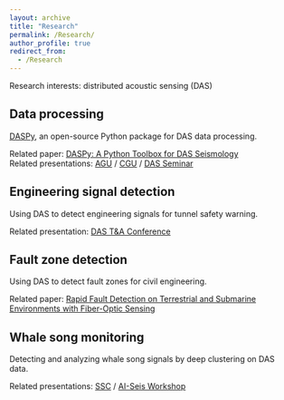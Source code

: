 ```yaml
---
layout: archive
title: "Research"
permalink: /Research/
author_profile: true
redirect_from: 
  - /Research
---
```


Research interests: distributed acoustic sensing (DAS)

Data processing
------
[DASPy](https://github.com/HMZ-03/DASPy/), an open-source Python package for DAS data processing.

Related paper: [DASPy: A Python Toolbox for DAS Seismology](/publications/2024-07-26-DASPy)  
Related presentations: [AGU](/publications/2024-12-10-DASPy-AGU24) / [CGU](/publications/2024-10-23-DASPy-CGU24) / [DAS Seminar](/publications/2024-04-14-DASPy-AFOST)

Engineering signal detection
------
Using DAS to detect engineering signals for tunnel safety warning.

Related presentation: [DAS T&A Conference](/publications/2024-12-10-EngineeringDetection-DAST&A)

Fault zone detection
------
Using DAS to detect fault zones for civil engineering.

Related paper: [Rapid Fault Detection on Terrestrial and Submarine Environments with Fiber-Optic Sensing](/publications/2025-04-29-FaultDetection-SB)

Whale song monitoring
------
Detecting and analyzing whale song signals by deep clustering on DAS data.

Related presentations: [SSC](/publications/2023-08-08-WhaleDetection-SSC18) / [AI-Seis Workshop](/publications/2023-08-08-WhaleDetection-AIC4)